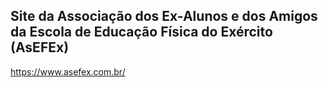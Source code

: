## Site da Associação dos Ex-Alunos e dos Amigos da Escola de Educação Física do Exército (AsEFEx)
https://www.asefex.com.br/